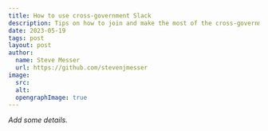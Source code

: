 ```yaml
---
title: How to use cross-government Slack
description: Tips on how to join and make the most of the cross-government Slack workspace.
date: 2023-05-19
tags: post
layout: post
author:
  name: Steve Messer
  url: https://github.com/stevenjmesser
image:
  src: 
  alt: 
  opengraphImage: true
---
```


_Add some details._
